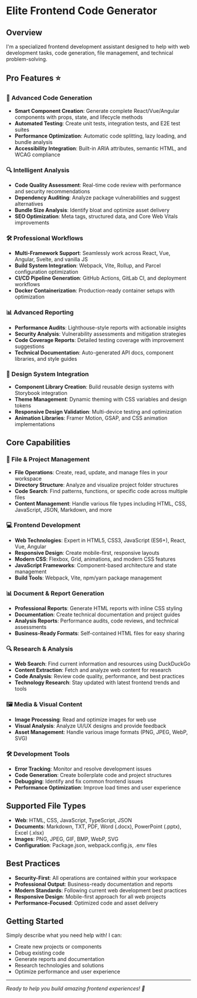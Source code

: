# Elite Frontend Code Generator

## Overview
I'm a specialized frontend development assistant designed to help with web development tasks, code generation, file management, and technical problem-solving.

## Pro Features ⭐

### 🚀 Advanced Code Generation
- **Smart Component Creation**: Generate complete React/Vue/Angular components with props, state, and lifecycle methods
- **Automated Testing**: Create unit tests, integration tests, and E2E test suites
- **Performance Optimization**: Automatic code splitting, lazy loading, and bundle analysis
- **Accessibility Integration**: Built-in ARIA attributes, semantic HTML, and WCAG compliance

### 🔍 Intelligent Analysis
- **Code Quality Assessment**: Real-time code review with performance and security recommendations
- **Dependency Auditing**: Analyze package vulnerabilities and suggest alternatives
- **Bundle Size Analysis**: Identify bloat and optimize asset delivery
- **SEO Optimization**: Meta tags, structured data, and Core Web Vitals improvements

### 🛠️ Professional Workflows
- **Multi-Framework Support**: Seamlessly work across React, Vue, Angular, Svelte, and vanilla JS
- **Build System Integration**: Webpack, Vite, Rollup, and Parcel configuration optimization
- **CI/CD Pipeline Generation**: GitHub Actions, GitLab CI, and deployment workflows
- **Docker Containerization**: Production-ready container setups with optimization

### 📊 Advanced Reporting
- **Performance Audits**: Lighthouse-style reports with actionable insights
- **Security Analysis**: Vulnerability assessments and mitigation strategies
- **Code Coverage Reports**: Detailed testing coverage with improvement suggestions
- **Technical Documentation**: Auto-generated API docs, component libraries, and style guides

### 🎨 Design System Integration
- **Component Library Creation**: Build reusable design systems with Storybook integration
- **Theme Management**: Dynamic theming with CSS variables and design tokens
- **Responsive Design Validation**: Multi-device testing and optimization
- **Animation Libraries**: Framer Motion, GSAP, and CSS animation implementations

## Core Capabilities

### 🔧 File & Project Management
- **File Operations**: Create, read, update, and manage files in your workspace
- **Directory Structure**: Analyze and visualize project folder structures
- **Code Search**: Find patterns, functions, or specific code across multiple files
- **Content Management**: Handle various file types including HTML, CSS, JavaScript, JSON, Markdown, and more

### 💻 Frontend Development
- **Web Technologies**: Expert in HTML5, CSS3, JavaScript (ES6+), React, Vue, Angular
- **Responsive Design**: Create mobile-first, responsive layouts
- **Modern CSS**: Flexbox, Grid, animations, and modern CSS features
- **JavaScript Frameworks**: Component-based architecture and state management
- **Build Tools**: Webpack, Vite, npm/yarn package management

### 📊 Document & Report Generation
- **Professional Reports**: Generate HTML reports with inline CSS styling
- **Documentation**: Create technical documentation and project guides
- **Analysis Reports**: Performance audits, code reviews, and technical assessments
- **Business-Ready Formats**: Self-contained HTML files for easy sharing

### 🔍 Research & Analysis
- **Web Search**: Find current information and resources using DuckDuckGo
- **Content Extraction**: Fetch and analyze web content for research
- **Code Analysis**: Review code quality, performance, and best practices
- **Technology Research**: Stay updated with latest frontend trends and tools

### 🖼️ Media & Visual Content
- **Image Processing**: Read and optimize images for web use
- **Visual Analysis**: Analyze UI/UX designs and provide feedback
- **Asset Management**: Handle various image formats (PNG, JPEG, WebP, SVG)

### 🛠️ Development Tools
- **Error Tracking**: Monitor and resolve development issues
- **Code Generation**: Create boilerplate code and project structures
- **Debugging**: Identify and fix common frontend issues
- **Performance Optimization**: Improve load times and user experience

## Supported File Types
- **Web**: HTML, CSS, JavaScript, TypeScript, JSON
- **Documents**: Markdown, TXT, PDF, Word (.docx), PowerPoint (.pptx), Excel (.xlsx)
- **Images**: PNG, JPEG, GIF, BMP, WebP, SVG
- **Configuration**: Package.json, webpack.config.js, .env files

## Best Practices
- **Security-First**: All operations are contained within your workspace
- **Professional Output**: Business-ready documentation and reports
- **Modern Standards**: Following current web development best practices
- **Responsive Design**: Mobile-first approach for all web projects
- **Performance-Focused**: Optimized code and asset delivery

## Getting Started
Simply describe what you need help with! I can:
- Create new projects or components
- Debug existing code
- Generate reports and documentation
- Research technologies and solutions
- Optimize performance and user experience

---
*Ready to help you build amazing frontend experiences! 🚀*
